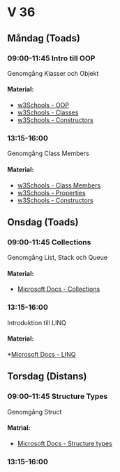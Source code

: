 # V 36
## Måndag (Toads)
### 09:00-11:45 Intro till OOP
Genomgång Klasser och Objekt
#### Material:
* [w3Schools - OOP](https://www.w3schools.com/cs/cs_oop.php)
* [w3Schools - Classes](https://www.w3schools.com/cs/cs_classes.php)
* [w3Schools - Constructors](https://www.w3schools.com/cs/cs_constructors.php)
### 13:15-16:00
Genomgång Class Members
#### Material:
* [w3Schools - Class Members](https://www.w3schools.com/cs/cs_class_members.php)
* [w3Schools - Properties](https://www.w3schools.com/cs/cs_properties.php)
* [w3Schools - Constructors](https://www.w3schools.com/cs/cs_constructors.php)
## Onsdag (Toads)
### 09:00-11:45 Collections
Genomgång List, Stack och Queue
#### Material:
* [Microsoft Docs - Collections](https://docs.microsoft.com/en-us/dotnet/csharp/programming-guide/concepts/collections)
### 13:15-16:00
Introduktion till LINQ
#### Material:
*[Microsoft Docs - LINQ](https://docs.microsoft.com/en-us/dotnet/csharp/programming-guide/concepts/linq/)
## Torsdag (Distans)
### 09:00-11:45 Structure Types
Genomgång Struct
#### Matrial:
* [Microsoft Docs - Structure types](https://docs.microsoft.com/en-us/dotnet/csharp/language-reference/builtin-types/struct)
### 13:15-16:00